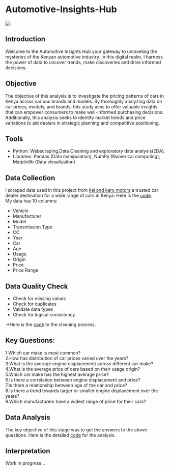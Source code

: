# Automotive-Insights-Hub

![](https://github.com/MorganTheAnalyst/Automotive-Insights-Hub/blob/main/Code%20%26%20CSV_Files/Images/WhatsApp%20Image%202024-07-27%20at%205.56.03%20PM.jpeg)
## Introduction
Welcome to the Automotive Insights Hub your gateway to unraveling the mysteries of the Kenyan automotive industry.
In this digital realm, I harness the power of data to uncover trends, make discoveries and drive informed decisions.
## Objective
The objective of this analysis is to investigate the pricing patterns of cars in Kenya across various brands and models. By thoroughly analyzing data on car prices, models, and brands, this study aims to offer valuable insights that can empower consumers to make well-informed purchasing decisions. Additionally, this analysis seeks to identify market trends and price variations to aid dealers in strategic planning and competitive positioning.
## Tools
* Python: Webscraping,Data Cleaning and exploratory data analysis(EDA).</br>
* Libraries: Pandas (Data manipulation), NumPy (Numerical computing), Matplotlib (Data visualization)
## Data Collection
I scraped data used in this project from [kai and karo motors](https://www.kaiandkaro.com/) a trusted car dealer destination for a wide range of cars in Kenya.
Here is the [code](https://github.com/MorganTheAnalyst/Automotive-Insights-Hub/blob/main/Code%20%26%20CSV_Files/kai%20_karo%20_data_scraping.ipynb).</br>
My data has 10 columns:
* Vehicle</br>
* Manufacturer</br>
* Model</br>
* Transmission Type</br>
* CC</br>
* Year</br>
* Car</br>
* Age</br>
* Usage</br>
* Origin
* Price
* Price Range
## Data Quality Check
* Check for missing values
* Check for duplicates
* Validate data types
* Check for logical consistency<br>

->Here is the [code](https://github.com/MorganTheAnalyst/Automotive-Insights-Hub/blob/main/Code%20%26%20CSV_Files/Data_Preprocessing.ipynb) to the cleaning process.
## Key Questions:
1.Which car make is most common?</br>
2.How has distribution of car prices varied over the years?</br>
3.What is the average engine displacement across different car make?</br>
4.What is the average price of cars based on their usage origin?</br>
5.Which car make has the highest average price?</br>
6.Is there a correlation between engine displacement and price?</br>
7.Is there a relationship between age of the car and price?</br>
8.Is there a trend towards larger or smaller engine displacement over the years?</br>
9.Which manufacturers have a widest range of price for their cars?</br>
## Data Analysis
The key objective of this stage was to get the answers to the above questions.
Here is the detailed [code](https://github.com/MorganTheAnalyst/Automotive-Insights-Hub/blob/main/Code%20%26%20CSV_Files/Data_Analysis.ipynb) for the analysis.
## Interpretation
Work in progress...
